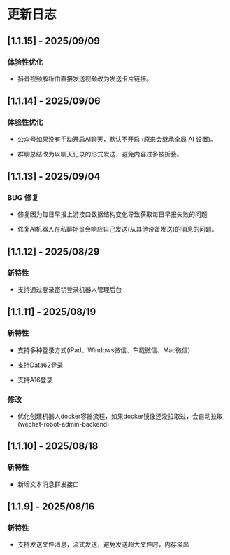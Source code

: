 # 更新日志

## [1.1.15] - 2025/09/09

### 体验性优化

- 抖音视频解析由直接发送视频改为发送卡片链接。

## [1.1.14] - 2025/09/06

### 体验性优化

- 公众号如果没有手动开启AI聊天，默认不开启 (原来会继承全局 AI 设置)。

- 群聊总结改为以聊天记录的形式发送，避免内容过多被折叠。

## [1.1.13] - 2025/09/04

### BUG 修复

- 修复因为每日早报上游接口数据结构变化导致获取每日早报失败的问题

- 修复AI机器人在私聊场景会响应自己发送(从其他设备发送)的消息的问题。

## [1.1.12] - 2025/08/29

### 新特性

- 支持通过登录密钥登录机器人管理后台

## [1.1.11] - 2025/08/19

### 新特性

- 支持多种登录方式(iPad、Windows微信、车载微信、Mac微信)

- 支持Data62登录

- 支持A16登录

### 修改

- 优化创建机器人docker容器流程，如果docker镜像还没拉取过，会自动拉取 (wechat-robot-admin-backend)

## [1.1.10] - 2025/08/18

### 新特性

- 新增文本消息群发接口

## [1.1.9] - 2025/08/16

### 新特性

- 支持发送文件消息，流式发送，避免发送超大文件时，内存溢出